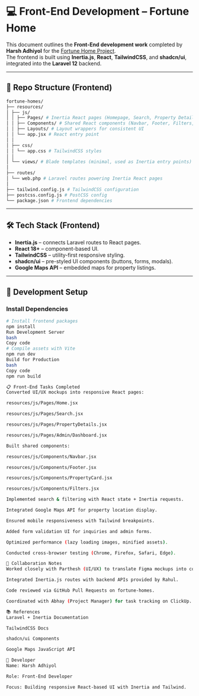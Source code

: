 # 💻 Front-End Development – Fortune Home

This document outlines the **Front-End development work** completed by **Harsh Adhiyol** for the [Fortune Home Project](https://github.com/rahucqu/fortune-homes).  
The frontend is built using **Inertia.js**, **React**, **TailwindCSS**, and **shadcn/ui**, integrated into the **Laravel 12** backend.

---

## 📂 Repo Structure (Frontend)

```bash
fortune-homes/
├── resources/
│ ├── js/
│ │ ├── Pages/ # Inertia React pages (Homepage, Search, Property Details, Admin)
│ │ ├── Components/ # Shared React components (Navbar, Footer, Filters, PropertyCard)
│ │ ├── Layouts/ # Layout wrappers for consistent UI
│ │ └── app.jsx # React entry point
│ │
│ ├── css/
│ │ └── app.css # TailwindCSS styles
│ │
│ └── views/ # Blade templates (minimal, used as Inertia entry points)
│
├── routes/
│ └── web.php # Laravel routes powering Inertia React pages
│
├── tailwind.config.js # TailwindCSS configuration
├── postcss.config.js # PostCSS config
└── package.json # Frontend dependencies

```
---

## 🛠 Tech Stack (Frontend)

- **Inertia.js** – connects Laravel routes to React pages.  
- **React 18+** – component-based UI.  
- **TailwindCSS** – utility-first responsive styling.  
- **shadcn/ui** – pre-styled UI components (buttons, forms, modals).  
- **Google Maps API** – embedded maps for property listings.  

---

## 🚀 Development Setup

### Install Dependencies
```bash
# Install frontend packages
npm install
Run Development Server
bash
Copy code
# Compile assets with Vite
npm run dev
Build for Production
bash
Copy code
npm run build

📋 Front-End Tasks Completed
Converted UI/UX mockups into responsive React pages:

resources/js/Pages/Home.jsx

resources/js/Pages/Search.jsx

resources/js/Pages/PropertyDetails.jsx

resources/js/Pages/Admin/Dashboard.jsx

Built shared components:

resources/js/Components/Navbar.jsx

resources/js/Components/Footer.jsx

resources/js/Components/PropertyCard.jsx

resources/js/Components/Filters.jsx

Implemented search & filtering with React state + Inertia requests.

Integrated Google Maps API for property location display.

Ensured mobile responsiveness with Tailwind breakpoints.

Added form validation UI for inquiries and admin forms.

Optimized performance (lazy loading images, minified assets).

Conducted cross-browser testing (Chrome, Firefox, Safari, Edge).

🔄 Collaboration Notes
Worked closely with Parthesh (UI/UX) to translate Figma mockups into code.

Integrated Inertia.js routes with backend APIs provided by Rahul.

Code reviewed via GitHub Pull Requests on fortune-homes.

Coordinated with Abhay (Project Manager) for task tracking on ClickUp.

📚 References
Laravel + Inertia Documentation

TailwindCSS Docs

shadcn/ui Components

Google Maps JavaScript API

👤 Developer
Name: Harsh Adhiyol

Role: Front-End Developer

Focus: Building responsive React-based UI with Inertia and Tailwind.

